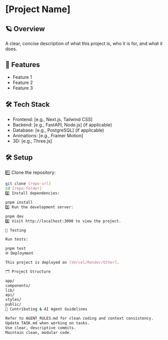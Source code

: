 # [Project Name]

## 🪐 Overview
A clear, concise description of what this project is, who it is for, and what it does.

## 🚀 Features
- Feature 1
- Feature 2
- Feature 3

## 🛠️ Tech Stack
- Frontend: [e.g., Next.js, Tailwind CSS]
- Backend: [e.g., FastAPI, Node.js] (if applicable)
- Database: [e.g., PostgreSQL] (if applicable)
- Animations: [e.g., Framer Motion]
- 3D: [e.g., Three.js]

## 🛠️ Setup

1️⃣ Clone the repository:

```bash
git clone [repo-url]
cd [repo-folder]
2️⃣ Install dependencies:

pnpm install
3️⃣ Run the development server:

pnpm dev
4️⃣ Visit http://localhost:3000 to view the project.

🧪 Testing

Run tests:

pnpm test
🌐 Deployment

This project is deployed on [Vercel/Render/Other].

🗂️ Project Structure

app/
components/
lib/
api/
styles/
public/
🤖 Contributing & AI Agent Guidelines

Refer to AGENT_RULES.md for clean coding and context consistency.
Update TASK.md when working on tasks.
Use clear, descriptive commits.
Maintain clean, modular code.
